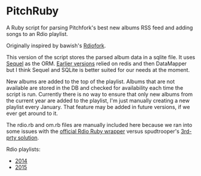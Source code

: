 PitchRuby
=========

A Ruby script for parsing Pitchfork's best new albums RSS feed and adding songs
to an Rdio playlist.

Originally inspired by bawish's [Rdiofork](https://github.com/bawish/Rdiofork).

This version of the script stores the parsed album data in a sqlite file. It uses [Sequel](http://sequel.jeremyevans.net/) as the ORM. [Earlier versions](https://github.com/pca2/PitchRuby/tree/8f079bcc1c1ab2324fa4923c6ca28a70af5e36bb) relied on redis and then DataMapper but I think Sequel and SQLite is better suited for our needs at the moment. 

New albums are added to the top of the playlist. Albums that are not available are stored in the DB and checked for availability each time the script is run. Currently there is no way to ensure that only new albums from the current year are added to the playlist, I'm just manually creating a new playlist every January. That feature may be added in future versions, if we ever get around to it.

The rdio.rb and om.rb files are manually included here because we ran into some issues with the [official Rdio Ruby wrapper](https://github.com/rdio/rdio-simple/tree/master/ruby) versus spudtrooper's [3rd-prty solution](http://rubygems.org/gems/rdio).  

Rdio playlists: 
- [2014](http://www.rdio.com/people/carleton/playlists/8006024/Pitchfork_Best_New_Albums_2014/)
- [2015](http://www.rdio.com/people/carleton/playlists/13071415/Pitchfork_Best_New_Albums_2015/)
